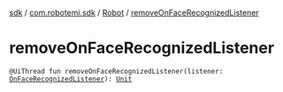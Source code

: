 [sdk](../../index.md) / [com.robotemi.sdk](../index.md) / [Robot](index.md) / [removeOnFaceRecognizedListener](./remove-on-face-recognized-listener.md)

# removeOnFaceRecognizedListener

`@UiThread fun removeOnFaceRecognizedListener(listener: `[`OnFaceRecognizedListener`](../../com.robotemi.sdk.face/-on-face-recognized-listener/index.md)`): `[`Unit`](https://kotlinlang.org/api/latest/jvm/stdlib/kotlin/-unit/index.html)